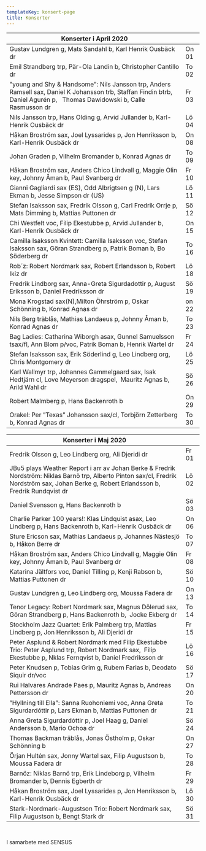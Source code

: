 ```yaml
---
templateKey: konsert-page
title: Konserter
---
```


| Konserter i April 2020                                                                                                                           |       |
| ------------------------------------------------------------------------------------------------------------------------------------------------ | ----- |
|Gustav Lundgren g, Mats Sandahl b, Karl Henrik Ousbäck dr|On 01|
| Emil Strandberg trp, Pär-Ola Landin b, Christopher Cantillo dr                                                                   | To 02 |
| "young and Shy & Handsome": Nils Jansson trp, Anders Ramsell sax, Daniel K Johansson trb, Staffan Findin btrb, Daniel Agurén p,   Thomas Dawidowski b, Calle Rasmusson dr | Fr 03 |
 | Nils Jansson trp, Hans Olding g, Arvid Jullander b, Karl-Henrik Ousbäck dr                                                  | Lö 04 |
| Håkan Broström sax, Joel Lyssarides p, Jon Henriksson b, Karl-Henrik Ousbäck dr                                                                  | On 08 |
| Johan Graden p, Vilhelm Bromander b, Konrad Agnas dr                                                                                             | To 09 |
| Håkan Broström sax, Anders Chico Lindvall g, Maggie Olin key, Johnny Åman b, Paul Svanberg dr                                                    | Fr 10 |
| Gianni Gagliardi sax (ES), Odd Albrigtsen g (N), Lars Ekman b, Jesse Simpson dr (US)                                                             | Lö 11 |
| Stefan Isaksson sax, Fredrik Olsson g, Carl Fredrik Orrje p, Mats Dimming b, Mattias Puttonen dr                                                 | Sö 12 |
| Chi Westfelt voc, Filip Ekestubbe p, Arvid Jullander b, Karl-Henrik Ousbäck dr                                                                     | On 15 |
| Camilla Isaksson Kvintett: Camilla Isaksson voc, Stefan Isaksson sax, Göran Strandberg p, Patrik Boman b, Bo Söderberg dr| To 16 |
| Rob´z: Robert Nordmark sax, Robert Erlandsson b, Robert Ikiz dr                                                                                  | Lö 18 |
| Fredrik Lindborg sax, Anna-Greta Sigurdadottir p, August Eriksson b, Daniel Fredriksson dr                                                       | Sö 19 |
|Mona Krogstad sax(N),Milton Öhrström p, Oskar Schönning b, Konrad Agnas dr| on 22 |
| Nils Berg träblås, Mathias Landaeus p, Johnny Åman b, Konrad Agnas dr                                                                            | To 23 |
| Bag Ladies: Catharina Wiborgh asax, Gunnel Samuelsson tsax/fl, Ann Blom p/voc, Patrik Boman b, Henrik Wartel dr                                  | Fr 24 |
| Stefan Isaksson sax, Erik Söderlind g, Leo Lindberg org, Chris Montgomery dr                                                                     | Lö 25 |
| Karl Wallmyr trp, Johannes Gammelgaard sax, Isak Hedtjärn cl, Love Meyerson dragspel,  Mauritz Agnas b, Arild Wahl dr                            | Sö 26 |
| Robert Malmberg p, Hans Backenroth b                                                                                                             | On 29 |
| Orakel: Per ”Texas” Johansson sax/cl, Torbjörn Zetterberg b, Konrad Agnas dr                                                                     | To 30 |

| Konserter i Maj 2020                                                                                                                           |       |
| ------------------------------------------------------------------------------------------------------------------------------------------------ | ----- |
|Fredrik Olsson g, Leo Lindberg org, Ali Djeridi dr|Fr 01|
|JBu5 plays Weather Report i arr av Johan Berke & Fredrik Nordström: Niklas Barnö trp, Alberto Pinton sax/cl, Fredrik Nordström sax, Johan Berke g, Robert Erlandsson b, Fredrik Rundqvist dr| Lö 02 |
|Daniel Svensson g, Hans Backenroth b|Sö 03|
|Charlie Parker 100 years!: Klas Lindquist asax, Leo Lindberg p, Hans Backenroth b, Karl-Henrik Ousbäck dr|On 06|
|Sture Ericson sax, Mathias Landaeus p, Johannes Nästesjö b, Håkon Berre dr|To 07| 
|Håkan Broström sax, Anders Chico Lindvall g, Maggie Olin key, Johnny Åman b, Paul Svanberg dr|Fr 08|	
|Katarina Jältfors  voc, Daniel Tilling p, Kenji Rabson b, Mattias Puttonen dr|Sö 10|
|Gustav Lundgren g, Leo Lindberg org, Moussa Fadera dr|On 13|
|Tenor Legacy: Robert Nordmark sax, Magnus Dölerud sax, Göran Strandberg p,  Hans Backenroth b,  Jocke Ekberg dr|To 14|
|Stockholm Jazz	Quartet: Erik Palmberg trp, Mattias Lindberg p, Jon Henriksson b, Ali Djeridi dr|Fr 15|
|Peter Asplund & Robert Nordmark med Filip Ekestubbe Trio: Peter Asplund trp, Robert Nordmark sax,  Filip Ekestubbe p, Nklas Fernqvist b, Daniel Fredriksson dr|Lö 16|
|Peter Knudsen p, Tobias Grim g, Rubem Farias b, Deodato Siquir dr/voc|Sö 17|
|Rui Halvares Andrade Paes p, Mauritz Agnas b, Andreas Pettersson dr|On 20|	
|”Hyllning till Ella”: Sanna Ruohoniemi voc, Anna Greta Sigurdardóttir p, Lars Ekman b, Mattias Puttonen dr|To 21|
|Anna Greta Sigurdardóttir p, Joel Haag g, Daniel Andersson b, Mario Ochoa dr|Sö 24| 	 	  
|Thomas Backman träblås, Jonas Östholm p, Oskar Schönning b|On 27|
|Örjan Hultén sax, Jonny Wartel sax, Filip Augustson b, Moussa Fadera dr|To 28|
|Barnöz: Niklas Barnö trp, Erik Lindeborg p, Vilhelm Bromander b, Dennis Egberth dr|Fr 29|	
|Håkan Broström sax, Joel Lyssarides p, Jon Henriksson b, Karl-Henrik Ousbäck dr|Lö 30|
|Stark-Nordmark-Augustson Trio: Robert Nordmark sax, Filip Augustson b, Bengt Stark dr |Sö 31|		   	
	  	 		 
                 
I samarbete med SENSUS
